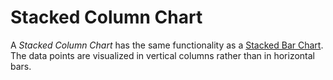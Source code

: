 # Stacked Column Chart

A *Stacked Column Chart* has the same functionality as a [Stacked Bar Chart](normal-stacked-bar-chart.md).
The data points are visualized in vertical columns rather than in horizontal bars.